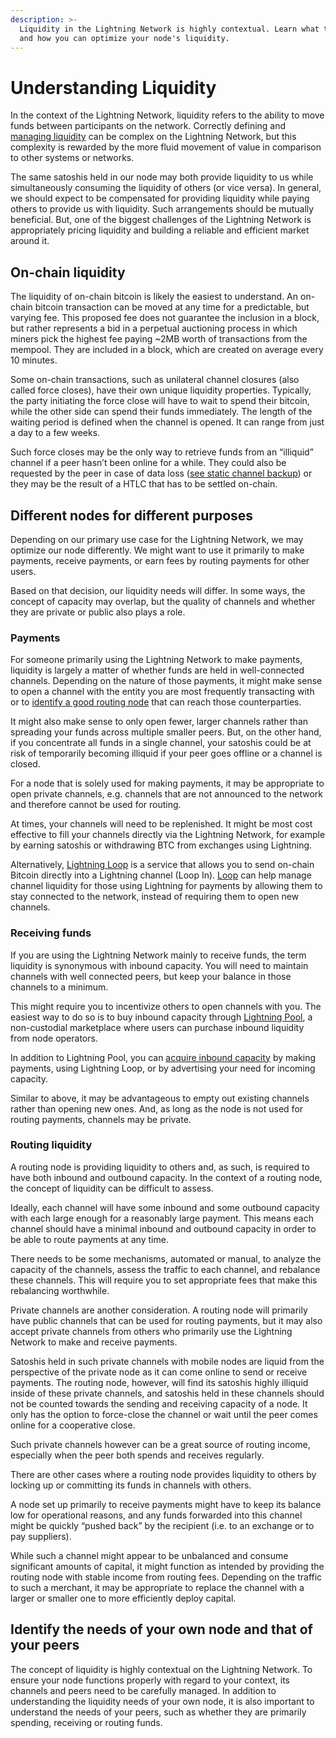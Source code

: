```yaml
---
description: >-
  Liquidity in the Lightning Network is highly contextual. Learn what this means
  and how you can optimize your node's liquidity.
---
```


# Understanding Liquidity

In the context of the Lightning Network, liquidity refers to the ability to move funds between participants on the network. Correctly defining and [managing liquidity](manage-liquidity.md) can be complex on the Lightning Network, but this complexity is rewarded by the more fluid movement of value in comparison to other systems or networks.

The same satoshis held in our node may both provide liquidity to us while simultaneously consuming the liquidity of others \(or vice versa\). In general, we should expect to be compensated for providing liquidity while paying others to provide us with liquidity. Such arrangements should be mutually beneficial. But, one of the biggest challenges of the Lightning Network is appropriately pricing liquidity and building a reliable and efficient market around it.

## On-chain liquidity

The liquidity of on-chain bitcoin is likely the easiest to understand. An on-chain bitcoin transaction can be moved at any time for a predictable, but varying fee. This proposed fee does not guarantee the inclusion in a block, but rather represents a bid in a perpetual auctioning process in which miners pick the highest fee paying ~2MB worth of transactions from the mempool. They are included in a block, which are created on average every 10 minutes.

Some on-chain transactions, such as unilateral channel closures \(also called force closes\), have their own unique liquidity properties. Typically, the party initiating the force close will have to wait to spend their bitcoin, while the other side can spend their funds immediately. The length of the waiting period is defined when the channel is opened. It can range from just a day to a few weeks.

Such force closes may be the only way to retrieve funds from an “illiquid” channel if a peer hasn’t been online for a while. They could also be requested by the peer in case of data loss \([see static channel backup](understanding-liquidity.md)\) or they may be the result of a HTLC that has to be settled on-chain.

## Different nodes for different purposes

Depending on our primary use case for the Lightning Network, we may optimize our node differently. We might want to use it primarily to make payments, receive payments, or earn fees by routing payments for other users.

Based on that decision, our liquidity needs will differ. In some ways, the concept of capacity may overlap, but the quality of channels and whether they are private or public also plays a role.

### Payments

For someone primarily using the Lightning Network to make payments, liquidity is largely a matter of whether funds are held in well-connected channels. Depending on the nature of those payments, it might make sense to open a channel with the entity you are most frequently transacting with or to [identify a good routing node](../routing/identify-good-peers.md) that can reach those counterparties.

It might also make sense to only open fewer, larger channels rather than spreading your funds across multiple smaller peers. But, on the other hand, if you concentrate all funds in a single channel, your satoshis could be at risk of temporarily becoming illiquid if your peer goes offline or a channel is closed.

For a node that is solely used for making payments, it may be appropriate to open private channels, e.g. channels that are not announced to the network and therefore cannot be used for routing.

At times, your channels will need to be replenished. It might be most cost effective to fill your channels directly via the Lightning Network, for example by earning satoshis or withdrawing BTC from exchanges using Lightning.

Alternatively, [Lightning Loop](https://lightning.engineering/loop/) is a service that allows you to send on-chain Bitcoin directly into a Lightning channel \(Loop In\). [Loop](../../lightning-network-tools/loop/) can help manage channel liquidity for those using Lightning for payments by allowing them to stay connected to the network, instead of requiring them to open new channels.

### Receiving funds

If you are using the Lightning Network mainly to receive funds, the term liquidity is synonymous with inbound capacity. You will need to maintain channels with well connected peers, but keep your balance in those channels to a minimum.

This might require you to incentivize others to open channels with you. The easiest way to do so is to buy inbound capacity through [Lightning Pool](https://lightning.engineering/pool/), a non-custodial marketplace where users can purchase inbound liquidity from node operators.

In addition to Lightning Pool, you can [acquire inbound capacity](how-to-get-inbound-capacity-on-the-lightning-network.md) by making payments, using Lightning Loop, or by advertising your need for incoming capacity.

Similar to above, it may be advantageous to empty out existing channels rather than opening new ones. And, as long as the node is not used for routing payments, channels may be private.

### Routing liquidity

A routing node is providing liquidity to others and, as such, is required to have both inbound and outbound capacity. In the context of a routing node, the concept of liquidity can be difficult to assess.

Ideally, each channel will have some inbound and some outbound capacity with each large enough for a reasonably large payment. This means each channel should have a minimal inbound and outbound capacity in order to be able to route payments at any time.

There needs to be some mechanisms, automated or manual, to analyze the capacity of the channels, assess the traffic to each channel, and rebalance these channels. This will require you to set appropriate fees that make this rebalancing worthwhile.

Private channels are another consideration. A routing node will primarily have public channels that can be used for routing payments, but it may also accept private channels from others who primarily use the Lightning Network to make and receive payments.

Satoshis held in such private channels with mobile nodes are liquid from the perspective of the private node as it can come online to send or receive payments. The routing node, however, will find its satoshis highly illiquid inside of these private channels, and satoshis held in these channels should not be counted towards the sending and receiving capacity of a node. It only has the option to force-close the channel or wait until the peer comes online for a cooperative close.

Such private channels however can be a great source of routing income, especially when the peer both spends and receives regularly.

There are other cases where a routing node provides liquidity to others by locking up or committing its funds in channels with others.

A node set up primarily to receive payments might have to keep its balance low for operational reasons, and any funds forwarded into this channel might be quickly “pushed back” by the recipient \(i.e. to an exchange or to pay suppliers\).

While such a channel might appear to be unbalanced and consume significant amounts of capital, it might function as intended by providing the routing node with stable income from routing fees. Depending on the traffic to such a merchant, it may be appropriate to replace the channel with a larger or smaller one to more efficiently deploy capital.

## Identify the needs of your own node and that of your peers

The concept of liquidity is highly contextual on the Lightning Network. To ensure your node functions properly with regard to your context, its channels and peers need to be carefully managed. In addition to understanding the liquidity needs of your own node, it is also important to understand the needs of your peers, such as whether they are primarily spending, receiving or routing funds.

